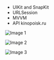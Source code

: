 - UIKit and SnapKit
- URLSession
- MVVM
- API kinopoisk.ru 

![Image 1]([https://imgur.com/t3Kx9vs](https://github.com/Maxim-Zykin/FilmBox/blob/main/1_1.png))

![Image 2]([https://imgur.com/YgPEngi](https://github.com/Maxim-Zykin/FilmBox/blob/main/1_2.png))

![Image 3]([https://imgur.com/8qtz3Qn](https://github.com/Maxim-Zykin/FilmBox/blob/main/1_3.png))
